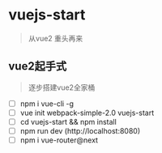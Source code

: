# vuejs-start

> 从vue2 重头再来

## vue2起手式

> 逐步搭建vue2全家桶

- [ ] npm i vue-cli -g
- [ ] vue init webpack-simple-2.0 vuejs-start
- [ ] cd vuejs-start && npm install
- [ ] npm run dev  (http://localhost:8080)
- [ ] npm i vue-router@next
